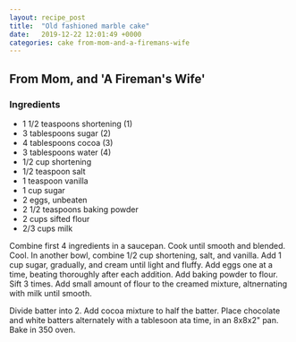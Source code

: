 ```yaml
---
layout: recipe_post
title:  "Old fashioned marble cake"
date:   2019-12-22 12:01:49 +0000
categories: cake from-mom-and-a-firemans-wife
---
```


## From Mom, and 'A Fireman's Wife'
### Ingredients
* 1 1/2 teaspoons shortening  (1)
* 3 tablespoons sugar (2)
* 4 tablespoons cocoa (3)
* 3 tablespoons water (4)
* 1/2 cup shortening
* 1/2 teaspoon salt
* 1 teaspoon vanilla
* 1 cup sugar
* 2 eggs, unbeaten
* 2 1/2 teaspoons baking powder
* 2 cups sifted flour
* 2/3 cups milk

Combine first 4 ingredients in a saucepan. Cook until smooth and blended. Cool. In another bowl, combine 1/2 cup shortening, salt, and vanilla. Add 1 cup sugar, gradually, and cream until light and fluffy. Add eggs one at a time, beating thoroughly after each addition. Add baking powder to flour. Sift 3 times. Add small amount of flour to the creamed mixture, altnernating with milk until smooth. 


Divide batter into 2. Add cocoa mixture to half the batter. Place chocolate and white batters alternately with a tablesoon ata time, in an 8x8x2" pan. Bake in 350 oven.
